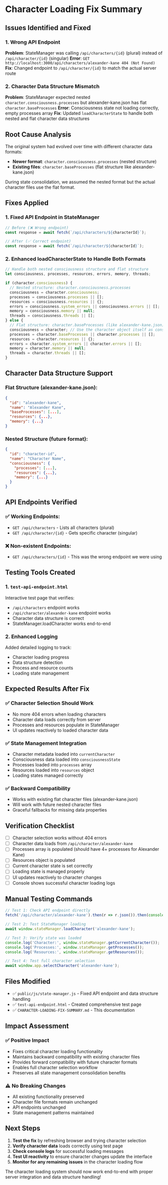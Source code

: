 # Character Loading Fix Summary

## Issues Identified and Fixed

### 1. Wrong API Endpoint
**Problem**: StateManager was calling `/api/characters/{id}` (plural) instead of `/api/character/{id}` (singular)
**Error**: `GET http://localhost:3000/api/characters/alexander-kane 404 (Not Found)`
**Fix**: Changed endpoint to `/api/character/{id}` to match the actual server route

### 2. Character Data Structure Mismatch
**Problem**: StateManager expected nested `character.consciousness.processes` but alexander-kane.json has flat `character.baseProcesses`
**Error**: Consciousness state not loading correctly, empty processes array
**Fix**: Updated `loadCharacterState` to handle both nested and flat character data structures

## Root Cause Analysis

The original system had evolved over time with different character data formats:
- **Newer format**: `character.consciousness.processes` (nested structure)
- **Existing files**: `character.baseProcesses` (flat structure like alexander-kane.json)

During state consolidation, we assumed the nested format but the actual character files use the flat format.

## Fixes Applied

### 1. Fixed API Endpoint in StateManager
```javascript
// Before (❌ Wrong endpoint)
const response = await fetch(`/api/characters/${characterId}`);

// After (✅ Correct endpoint)
const response = await fetch(`/api/character/${characterId}`);
```

### 2. Enhanced loadCharacterState to Handle Both Formats
```javascript
// Handle both nested consciousness structure and flat structure
let consciousness, processes, resources, errors, memory, threads;

if (character.consciousness) {
  // Nested structure: character.consciousness.processes
  consciousness = character.consciousness;
  processes = consciousness.processes || [];
  resources = consciousness.resources || {};
  errors = consciousness.system_errors || consciousness.errors || [];
  memory = consciousness.memory || null;
  threads = consciousness.threads || [];
} else {
  // Flat structure: character.baseProcesses (like alexander-kane.json)
  consciousness = character; // Use the character object itself as consciousness
  processes = character.baseProcesses || character.processes || [];
  resources = character.resources || {};
  errors = character.system_errors || character.errors || [];
  memory = character.memory || null;
  threads = character.threads || [];
}
```

## Character Data Structure Support

### Flat Structure (alexander-kane.json):
```json
{
  "id": "alexander-kane",
  "name": "Alexander Kane",
  "baseProcesses": [...],
  "resources": {...},
  "memory": {...}
}
```

### Nested Structure (future format):
```json
{
  "id": "character-id",
  "name": "Character Name",
  "consciousness": {
    "processes": [...],
    "resources": {...},
    "memory": {...}
  }
}
```

## API Endpoints Verified

### ✅ Working Endpoints:
- `GET /api/characters` - Lists all characters (plural)
- `GET /api/character/{id}` - Gets specific character (singular)

### ❌ Non-existent Endpoints:
- `GET /api/characters/{id}` - This was the wrong endpoint we were using

## Testing Tools Created

### 1. `test-api-endpoint.html`
Interactive test page that verifies:
- `/api/characters` endpoint works
- `/api/character/alexander-kane` endpoint works
- Character data structure is correct
- StateManager.loadCharacter works end-to-end

### 2. Enhanced Logging
Added detailed logging to track:
- Character loading progress
- Data structure detection
- Process and resource counts
- Loading state management

## Expected Results After Fix

### ✅ Character Selection Should Work
- No more 404 errors when loading characters
- Character data loads correctly from server
- Processes and resources populate in StateManager
- UI updates reactively to loaded character data

### ✅ State Management Integration
- Character metadata loaded into `currentCharacter`
- Consciousness data loaded into `consciousnessState`
- Processes loaded into `processes` array
- Resources loaded into `resources` object
- Loading states managed correctly

### ✅ Backward Compatibility
- Works with existing flat character files (alexander-kane.json)
- Will work with future nested character files
- Graceful fallbacks for missing data properties

## Verification Checklist

- [ ] Character selection works without 404 errors
- [ ] Character data loads from `/api/character/alexander-kane`
- [ ] Processes array is populated (should have 4+ processes for Alexander Kane)
- [ ] Resources object is populated
- [ ] Current character state is set correctly
- [ ] Loading state is managed properly
- [ ] UI updates reactively to character changes
- [ ] Console shows successful character loading logs

## Manual Testing Commands

```javascript
// Test 1: Check API endpoint directly
fetch('/api/character/alexander-kane').then(r => r.json()).then(console.log);

// Test 2: Test StateManager loading
await window.stateManager.loadCharacter('alexander-kane');

// Test 3: Verify state was loaded
console.log('Character:', window.stateManager.getCurrentCharacter());
console.log('Processes:', window.stateManager.getProcesses());
console.log('Resources:', window.stateManager.getResources());

// Test 4: Test full character selection
await window.app.selectCharacter('alexander-kane');
```

## Files Modified

- ✅ `public/js/state-manager.js` - Fixed API endpoint and data structure handling
- ✅ `test-api-endpoint.html` - Created comprehensive test page
- ✅ `CHARACTER-LOADING-FIX-SUMMARY.md` - This documentation

## Impact Assessment

### ✅ Positive Impact
- Fixes critical character loading functionality
- Maintains backward compatibility with existing character files
- Provides forward compatibility with future character formats
- Enables full character selection workflow
- Preserves all state management consolidation benefits

### ⚠️ No Breaking Changes
- All existing functionality preserved
- Character file formats remain unchanged
- API endpoints unchanged
- State management patterns maintained

## Next Steps

1. **Test the fix** by refreshing browser and trying character selection
2. **Verify character data** loads correctly using test page
3. **Check console logs** for successful loading messages
4. **Test UI reactivity** to ensure character changes update the interface
5. **Monitor for any remaining issues** in the character loading flow

The character loading system should now work end-to-end with proper server integration and data structure handling!
